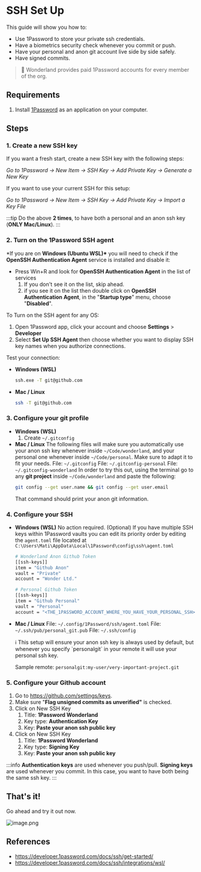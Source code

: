 # SSH Set Up

This guide will show you how to:

- Use 1Password to store your private ssh credentials.
- Have a biometrics security check whenever you commit or push.
- Have your personal and anon git account live side by side safely.
- Have signed commits.

> 📎 Wonderland provides paid 1Password accounts for every member of the org.

## Requirements

1. Install [1Password](https://1password.com/) as an application on your computer.

## Steps

### 1. Create a new SSH key

If you want a fresh start, create a new SSH key with the following steps:

_Go to 1Password → New Item → SSH Key → Add Private Key → Generate a New Key_

If you want to use your current SSH for this setup:

_Go to 1Password → New Item → SSH Key → Add Private Key → Import a Key File_

:::tip
Do the above **2 times**, to have both a personal and an anon ssh key (**ONLY Mac/Linux**).
:::

### 2. Turn on the 1Password SSH agent

\*If you are on **Windows (Ubuntu WSL)\*** you will need to check if the **OpenSSH Authentication Agent** service is installed and disable it:

- Press Win+R and look for **OpenSSH Authentication Agent** in the list of services
  1. If you don't see it on the list, skip ahead.
  2. if you see it on the list then double click on **OpenSSH Authentication Agent**, in the "**Startup type**" menu, choose "**Disabled**".

To Turn on the SSH agent for any OS:

1. Open 1Password app, click your account and choose **Settings** > **Developer**
2. Select **Set Up SSH Agent** then choose whether you want to display SSH key names when you authorize connections.

Test your connection:

- **Windows (WSL)**
  ```bash
  ssh.exe -T git@github.com
  ```
- **Mac / Linux**
  ```bash
  ssh -T git@github.com
  ```

### 3. Configure your git profile

- **Windows (WSL)**
  1. Create `~/.gitconfig`
- **Mac / Linux**
  The following files will make sure you automatically use your anon ssh key whenever inside `~/Code/wonderland`, and your personal one whenever inside `~/Code/personal`.
  Make sure to adapt it to fit your needs.
  File: `~/.gitconfig`
  File: `~/.gitconfig-personal`
  File: `~/.gitconfig-wonderland`
  In order to try this out, using the terminal go to any **git project** inside `~/Code/wonderland` and paste the following:
  ```bash
  git config --get user.name && git config --get user.email
  ```
  That command should print your anon git information.

### 4. Configure your SSH

- **Windows (WSL)**
  No action required.
  (Optional) If you have multiple SSH keys within 1Password vaults you can edit its priority order by editing the `agent.toml` file located at `C:\Users\Mati\AppData\Local\1Password\config\ssh\agent.toml`

  ```bash
  # Wonderland Anon Github Token
  [[ssh-keys]]
  item = "Github Anon"
  vault = "Private"
  account = "Wonder Ltd."

  # Personal Github Token
  [[ssh-keys]]
  item = "Github Personal"
  vault = "Personal"
  account = "<THE_1PASSWORD_ACCOUNT_WHERE_YOU_HAVE_YOUR_PERSONAL_SSH>"
  ```

- **Mac / Linux**
  File: `~/.config/1Password/ssh/agent.toml`
  File: `~/.ssh/pub/personal_git.pub`
  File: `~/.ssh/config`
    <aside>
    ℹ️ This setup will ensure your anon ssh key is always used by default, but whenever you specify `personalgit` in your remote it will use your personal ssh key.
    
    Sample remote: `personalgit:my-user/very-important-project.git`
    
    </aside>

### 5. Configure your Github account

1. Go to https://github.com/settings/keys.
2. Make sure "**Flag unsigned commits as unverified"** is checked.
3. Click on New SSH Key
   1. Title: **1Password Wonderland**
   2. Key type: **Authentication Key**
   3. Key: **Paste your anon ssh public key**
4. Click on New SSH Key
   1. Title: **1Password Wonderland**
   2. Key type: **Signing Key**
   3. Key: **Paste your anon ssh public key**

:::info
**Authentication keys** are used whenever you push/pull.
**Signing keys** are used whenever you commit.
In this case, you want to have both being the same ssh key.
:::

## That's it!

Go ahead and try it out now.

![image.png](/img/thats-too-easy.jpg)

## References

- https://developer.1password.com/docs/ssh/get-started/
- https://developer.1password.com/docs/ssh/integrations/wsl/
